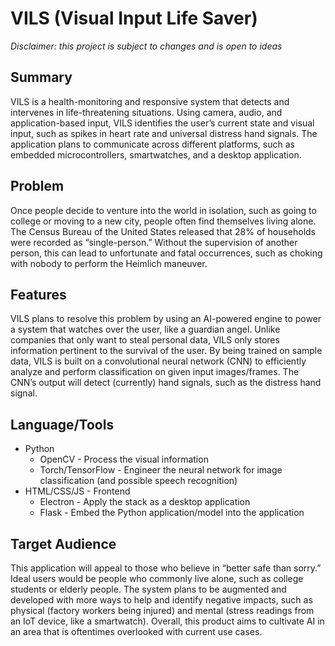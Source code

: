 # VILS (Visual Input Life Saver)

*Disclaimer: this project is subject to changes and is open to ideas*

## Summary

VILS is a health-monitoring and responsive system that detects and intervenes in life-threatening situations. Using camera, audio, and application-based input, VILS identifies the user’s current state and visual input, such as spikes in heart rate and universal distress hand signals. The application plans to communicate across different platforms, such as embedded microcontrollers, smartwatches, and a desktop application.

## Problem

Once people decide to venture into the world in isolation, such as going to college or moving to a new city, people often find themselves living alone. The Census Bureau of the United States released that 28% of households were recorded as “single-person.” Without the supervision of another person, this can lead to unfortunate and fatal occurrences, such as choking with nobody to perform the Heimlich maneuver.

## Features

VILS plans to resolve this problem by using an AI-powered engine to power a system that watches over the user, like a guardian angel. Unlike companies that only want to steal personal data, VILS only stores information pertinent to the survival of the user.
By being trained on sample data, VILS is built on a convolutional neural network (CNN) to efficiently analyze and perform classification on given input images/frames. The CNN’s output will detect (currently) hand signals, such as the distress hand signal. 

## Language/Tools

- Python 
    - OpenCV - Process the visual information
    - Torch/TensorFlow - Engineer the neural network for image classification (and possible speech recognition)
- HTML/CSS/JS - Frontend
    - Electron - Apply the stack as a desktop application
    - Flask - Embed the Python application/model into the application

## Target Audience

This application will appeal to those who believe in “better safe than sorry.” Ideal users would be people who commonly live alone, such as college students or elderly people. The system plans to be augmented and developed with more ways to help and identify negative impacts, such as physical (factory workers being injured) and mental (stress readings from an IoT device, like a smartwatch). Overall, this product aims to cultivate AI in an area that is oftentimes overlooked with current use cases.

